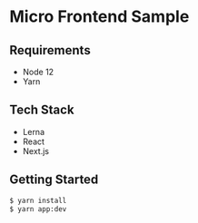 # Micro Frontend Sample

## Requirements
* Node 12
* Yarn

## Tech Stack
* Lerna
* React
* Next.js

## Getting Started

```zsh
$ yarn install
$ yarn app:dev
```
